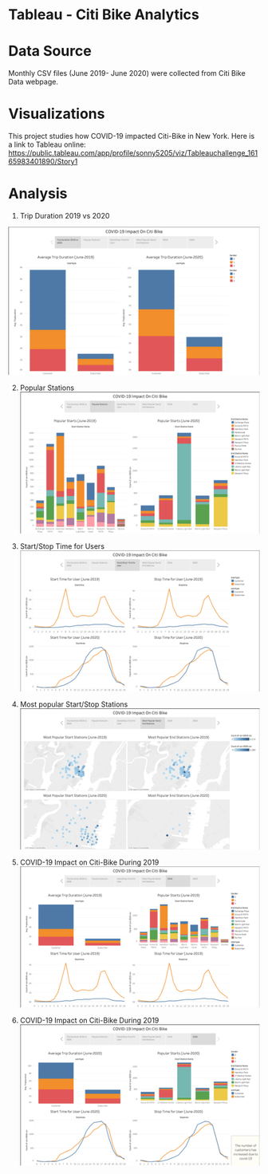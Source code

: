 # Tableau - Citi Bike Analytics

# Data Source
Monthly CSV files (June 2019- June 2020) were collected from Citi Bike Data webpage.

# Visualizations
This project studies how COVID-19 impacted Citi-Bike in New York. Here is a link to Tableau online:
https://public.tableau.com/app/profile/sonny5205/viz/Tableauchallenge_16165983401890/Story1

# Analysis
1. Trip Duration 2019 vs 2020

![first](Images/1.png)

2. Popular Stations
![first](Images/2.png)

3. Start/Stop Time for Users
![first](Images/3.png)

4. Most popular Start/Stop Stations
![first](Images/4.png)

5. COVID-19 Impact on Citi-Bike During 2019
![first](Images/5.png)

6. COVID-19 Impact on Citi-Bike During 2019
![first](Images/6.png)


